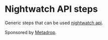# Nightwatch API steps

Generic steps that can be used [nightwatch api](https://github.com/mucsi96/nightwatch-api).

Sponsored by [Metadrop](http://metadrop.net/).
